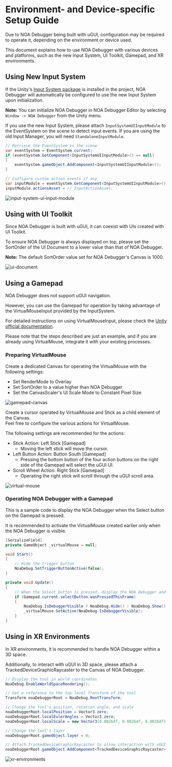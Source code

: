 # Environment- and Device-specific Setup Guide

Due to NOA Debugger being built with uGUI, configuration may be required to operate it, depending on the environment or device used.

This document explains how to use NOA Debugger with various devices and platforms, such as the new Input System, UI Toolkit, Gamepad, and XR environments.

## Using New Input System

If the Unity's [Input System package](https://docs.unity3d.com/Packages/com.unity.inputsystem@1.8/manual/Installation.html) is installed in the project, NOA Debugger will automatically be configured to use the new Input System upon initialization.

**Note:** You can initialize NOA Debugger in NOA Debugger Editor by selecting `Window -> NOA Debugger` from the Unity menu.

If you use the new Input System, please attach `InputSystemUIInputModule` to the EventSystem on the scene to detect input events. If you are using the old Input Manager, you will need `StandaloneInputModule`.

```csharp
// Retrieve the EventSystem in the scene
var eventSystem = EventSystem.current;
if (eventSystem.GetComponent<InputSystemUIInputModule>() == null)
{
    eventSystem.gameObject.AddComponent<InputSystemUIInputModule>();
}

// Configure custom action events if any
var inputModule = eventSystem.GetComponent<InputSystemUIInputModule>();
inputModule.actionsAsset = // InputActionAsset;
```

![input-system-ui-input-module](../img/environment-and-device-setup-guide/input-system-ui-input-module.png)

## Using with UI Toolkit

Since NOA Debugger is built with uGUI, it can coexist with UIs created with UI Toolkit.

To ensure NOA Debugger is always displayed on top, please set the SortOrder of the UI Document to a lower value than that of NOA Debugger.

**Note:** The default SortOrder value set for NOA Debugger's Canvas is 1000.

![ui-document](../img/environment-and-device-setup-guide/ui-document.png)

## Using a Gamepad

NOA Debugger does not support uGUI navigation.

However, you can use the Gamepad for operation by taking advantage of the VirtualMouseInput provided by the InputSystem.

For detailed instructions on using VirtualMouseInput, please check the [Unity official documentation](https://docs.unity3d.com/Packages/com.unity.inputsystem@1.7/api/UnityEngine.InputSystem.UI.VirtualMouseInput.html).

Please note that the steps described are just an example, and if you are already using VirtualMouse, integrate it with your existing processes.

### Preparing VirtualMouse

Create a dedicated Canvas for operating the VirtualMouse with the following settings:

- Set RenderMode to Overlay
- Set SortOrder to a value higher than NOA Debugger
- Set the CanvasScaler's UI Scale Mode to Constant Pixel Size

![gamepad-canvas](../img/environment-and-device-setup-guide/gamepad-canvas.png)

Create a cursor operated by VirtualMouse and Stick as a child element of the Canvas.<br>
Feel free to configure the various actions for VirtualMouse.

The following settings are recommended for the actions:

- Stick Action: Left Stick [Gamepad]
  - Moving the left stick will move the cursor.
- Left Button Action: Button South [Gamepad]
  - Pressing the bottom button of the four action buttons on the right side of the Gamepad will select the uGUI UI.
- Scroll Wheel Action: Right Stick [Gamepad]
  - Operating the right stick will scroll through the uGUI scroll area.

![virtual-mouse](../img/environment-and-device-setup-guide/virtual-mouse.png)

### Operating NOA Debugger with a Gamepad

This is a sample code to display the NOA Debugger when the Select button on the Gamepad is pressed.

It is recommended to activate the VirtualMouse created earlier only when the NOA Debugger is visible.

```csharp
[SerializeField]
private GameObject _virtualMouse = null;

void Start()
{
    // Hide the trigger button
    NoaDebug.SetTriggerButtonActive(false);
}

private void Update()
{
    // When the Select button is pressed, display the NOA Debugger and enable the VirtualMouse.
    if (Gamepad.current.selectButton.wasPressedThisFrame)
    {
        NoaDebug.IsDebuggerVisible ? NoaDebug.Hide() : NoaDebug.Show();
        _virtualMouse.SetActive(NoaDebug.IsDebuggerVisible);
    }
}
```

## Using in XR Environments

In XR environments, it is recommended to handle NOA Debugger within a 3D space.

Additionally, to interact with uGUI in 3D space, please attach a TrackedDeviceGraphicRaycaster to the Canvas of NOA Debugger.

```csharp
// Display the tool in world coordinates
NoaDebug.EnableWorldSpaceRendering();

// Get a reference to the top-level Transform of the tool
Transform noaDebuggerRoot = NoaDebug.RootTransform;

// Change the tool's position, rotation angle, and scale
noaDebuggerRoot.localPosition = Vector3.zero;
noaDebuggerRoot.localEulerAngles = Vector3.zero;
noaDebuggerRoot.localScale = new Vector3(0.00264f, 0.00264f, 0.00264f);

// Change the tool's layer
noaDebuggerRoot.gameObject.layer = 0;

// Attach TrackedDeviceGraphicRaycaster to allow interaction with uGUI from XR controllers
noaDebuggerRoot.gameObject.AddComponent<TrackedDeviceGraphicRaycaster>();
```

![xr-environments](../img/environment-and-device-setup-guide/xr-environments.png)
